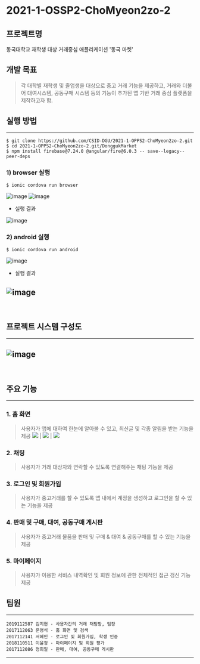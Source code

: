 # 2021-1-OSSP2-ChoMyeon2zo-2  

## 프로젝트명
동국대학교 재학생 대상 거래중심 애플리케이션 '동국 마켓'

## 개발 목표 
> 각 대학별 재학생 및 졸업생을 대상으로 중고 거래 기능을 제공하고, 거래와 더불어 대여시스템, 공동구매 시스템 등의 기능이 추가된 앱 기반 거래 중심 플랫폼을 제작하고자 함.

## 실행 방법 
---
```
$ git clone https://github.com/CSID-DGU/2021-1-OPPS2-ChoMyeon2zo-2.git
$ cd 2021-1-OPPS2-ChoMyeon2zo-2.git/DonggukMarket
$ npm install firebase@7.24.0 @angular/fire@6.0.3 -- save--legacy--peer-deps
```
### 1) browser 실행
```
$ ionic cordova run browser
```
![image](https://user-images.githubusercontent.com/70000248/122543953-456e5680-d067-11eb-9e5e-e9cb58dbcbde.png)
![image](https://user-images.githubusercontent.com/70000248/122543977-4acba100-d067-11eb-872c-693e0ad563b2.png)

 - 실행 결과
 
![image](https://user-images.githubusercontent.com/70000248/122544039-5b7c1700-d067-11eb-8054-23599672581a.png)


### 2) android 실행
```
$ ionic cordova run android
```
![image](https://user-images.githubusercontent.com/70000248/122544170-7e0e3000-d067-11eb-8726-53afe16a7f27.png)

- 실행 결과

![image](https://user-images.githubusercontent.com/70000248/122544212-8cf4e280-d067-11eb-9e6e-5cdd9f73afdd.png)
---
<br>

## 프로젝트 시스템 구성도
---
![image](https://user-images.githubusercontent.com/70000248/122541135-45b92280-d064-11eb-8aa8-f38400b7c9c1.png)
---
<br>

## 주요 기능
--------

### 1. 홈 화면
> 사용자가 앱에 대하여 한눈에 알아볼 수 있고, 최신글 및 각종 알림을 받는 기능을 제공
<img src="./image/KakaoTalk_20210618_191749239.gif"> | <img src="./image/KakaoTalk_20210618_191749395.gif"> | <img src="./image/KakaoTalk_20210618_191749660.gif">

### 2. 채팅
> 사용자가 거래 대상자와 연락할 수 있도록 연결해주는 채팅 기능을 제공

### 3. 로그인 및 회원가입
> 사용자가 중고거래를 할 수 있도록 앱 내에서 계정을 생성하고 로그인을 할 수 있는 기능을 제공

### 4. 판매 및 구매, 대여, 공동구매 게시판
> 사용자가 중고거래 물품을 판매 및 구매 & 대여 & 공동구매를 할 수 있는 기능을 제공

### 5. 마이페이지
> 사용자가 이용한 서비스 내역확인 및 회원 정보에 관한 전체적인 접근 갱신 기능 제공 


## 팀원
---
```
2019112587 김지현 - 사용자간의 거래 채팅방, 팀장 
2017112063 문영석 - 홈 화면 및 검색
2017112141 서혜민 - 로그인 및 회원가입, 학생 인증
2018110511 이윤정 - 마이페이지 및 회원 평가     
2017112086 정희일 - 판매, 대여, 공동구매 게시판
```
---
